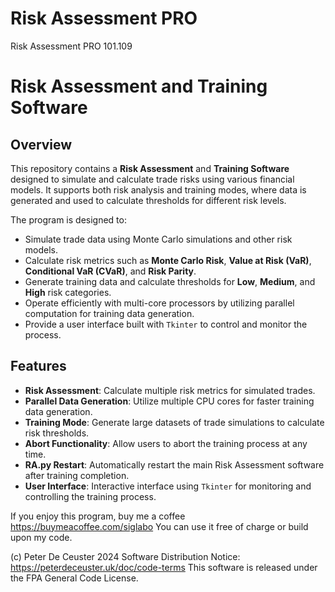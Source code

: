 # Risk Assessment PRO
Risk Assessment PRO 101.109

# Risk Assessment and Training Software 

## Overview

This repository contains a **Risk Assessment** and **Training Software** designed to simulate and calculate trade risks using various financial models. It supports both risk analysis and training modes, where data is generated and used to calculate thresholds for different risk levels.

The program is designed to:
- Simulate trade data using Monte Carlo simulations and other risk models.
- Calculate risk metrics such as **Monte Carlo Risk**, **Value at Risk (VaR)**, **Conditional VaR (CVaR)**, and **Risk Parity**.
- Generate training data and calculate thresholds for **Low**, **Medium**, and **High** risk categories.
- Operate efficiently with multi-core processors by utilizing parallel computation for training data generation.
- Provide a user interface built with `Tkinter` to control and monitor the process.

## Features

- **Risk Assessment**: Calculate multiple risk metrics for simulated trades.
- **Parallel Data Generation**: Utilize multiple CPU cores for faster training data generation.
- **Training Mode**: Generate large datasets of trade simulations to calculate risk thresholds.
- **Abort Functionality**: Allow users to abort the training process at any time.
- **RA.py Restart**: Automatically restart the main Risk Assessment software after training completion.
- **User Interface**: Interactive interface using `Tkinter` for monitoring and controlling the training process.
 

If you enjoy this program, buy me a coffee https://buymeacoffee.com/siglabo
You can use it free of charge or build upon my code. 
 
(c) Peter De Ceuster 2024
Software Distribution Notice: https://peterdeceuster.uk/doc/code-terms 
This software is released under the FPA General Code License.

 